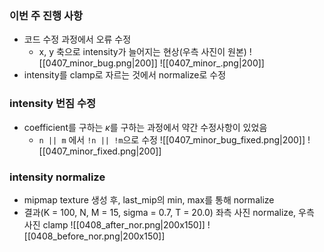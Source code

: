### 이번 주 진행 사항

- 코드 수정 과정에서 오류 수정
	- x, y 축으로 intensity가 늘어지는 현상(우측 사진이 원본)
![[0407_minor_bug.png|200]]     ![[0407_minor_.png|200]]
- intensity를 clamp로 자르는 것에서 normalize로 수정

### intensity 번짐 수정

- coefficient를 구하는 $\kappa$를 구하는 과정에서 약간 수정사항이 있었음
	- `n || m` 에서 `!n || !m`으로 수정
![[0407_minor_bug_fixed.png|200]]     ![[0407_minor_fixed.png|200]]

### intensity normalize

- mipmap texture 생성 후, last_mip의 min, max를 통해 normalize
- 결과(K = 100, N, M = 15, sigma = 0.7, T = 20.0)
  좌측 사진 normalize, 우측 사진 clamp
![[0408_after_nor.png|200x150]]     ![[0408_before_nor.png|200x150]]
